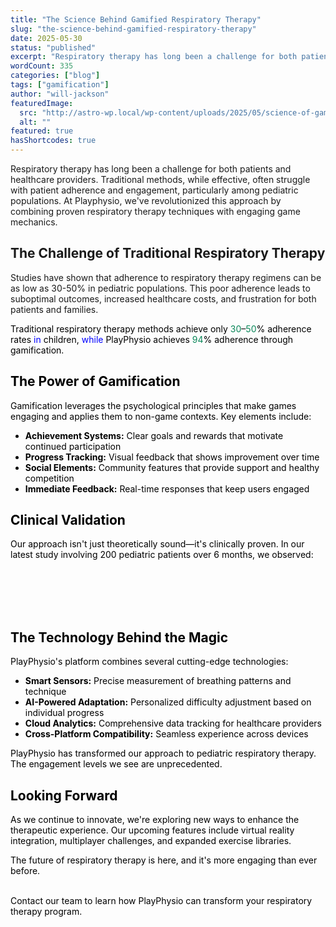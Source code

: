 ```yaml
---
title: "The Science Behind Gamified Respiratory Therapy"
slug: "the-science-behind-gamified-respiratory-therapy"
date: 2025-05-30
status: "published"
excerpt: "Respiratory therapy has long been a challenge for both patients and healthcare providers. Traditional methods, while effective, often struggle with patient adhe..."
wordCount: 335
categories: ["blog"]
tags: ["gamification"]
author: "will-jackson"
featuredImage:
  src: "http://astro-wp.local/wp-content/uploads/2025/05/science-of-gamification.png"
  alt: ""
featured: true
hasShortcodes: true
---
```

<p>Respiratory therapy has long been a challenge for both patients and healthcare providers. Traditional methods, while effective, often struggle with patient adherence and engagement, particularly among pediatric populations. At Playphysio, we've revolutionized this approach by combining proven respiratory therapy techniques with engaging game mechanics.</p>

<h2 >The Challenge of Traditional Respiratory Therapy</h2>

<p>Studies have shown that adherence to respiratory therapy regimens can be as low as 30-50% in pediatric populations. This poor adherence leads to suboptimal outcomes, increased healthcare costs, and frustration for both patients and families.</p>

<p><KeyInsight>
</span></div>
<div><span style="color: #000000;">Traditional respiratory therapy methods achieve only </span><span style="color: #098658;">30</span><span style="color: #000000;">–</span><span style="color: #098658;">50</span><span style="color: #000000;">% adherence rates </span><span style="color: #0000ff;">in</span><span style="color: #000000;"> children, </span><span style="color: #0000ff;">while</span><span style="color: #000000;"> PlayPhysio achieves </span><span style="color: #098658;">94</span><span style="color: #000000;">% adherence through gamification.</span></div>
<div><span style="color: #000000;">
</KeyInsight></p>

<h2 >The Power of Gamification</h2>

<p>Gamification leverages the psychological principles that make games engaging and applies them to non-game contexts. Key elements include:</p>

<ul >
<li><strong>Achievement Systems:</strong> Clear goals and rewards that motivate continued participation</li>

<li><strong>Progress Tracking:</strong> Visual feedback that shows improvement over time</li>

<li><strong>Social Elements:</strong> Community features that provide support and healthy competition</li>

<li><strong>Immediate Feedback:</strong> Real-time responses that keep users engaged</li>
</ul>

<h2 >Clinical Validation</h2>

<p>Our approach isn't just theoretically sound—it's clinically proven. In our latest study involving 200 pediatric patients over 6 months, we observed:</p>

<p><StatsCards>
<br />
    <Stat value="94%" label="Therapy Adherence Rate" color="cyan" /><br />
    <Stat value="67%" label="Improvement in Lung Function" color="emerald" /><br />
    <Stat value="89%" label="Families Found Therapy Enjoyable" color="purple" /><br />

</StatsCards></p>

<h2 >The Technology Behind the Magic</h2>

<p>PlayPhysio's platform combines several cutting-edge technologies:</p>

<ul >
<li><strong>Smart Sensors:</strong> Precise measurement of breathing patterns and technique</li>

<li><strong>AI-Powered Adaptation:</strong> Personalized difficulty adjustment based on individual progress</li>

<li><strong>Cloud Analytics:</strong> Comprehensive data tracking for healthcare providers</li>

<li><strong>Cross-Platform Compatibility:</strong> Seamless experience across devices</li>
</ul>

<p><Quote author="Dr. Michael Rodriguez" title="Children's Hospital of Philadelphia">
</p>
<p>PlayPhysio has transformed our approach to pediatric respiratory therapy. The engagement levels we see are unprecedented.</p>
<p>
</Quote></p>

<h2 >Looking Forward</h2>

<p>As we continue to innovate, we're exploring new ways to enhance the therapeutic experience. Our upcoming features include virtual reality integration, multiplayer challenges, and expanded exercise libraries.</p>

<p>The future of respiratory therapy is here, and it's more engaging than ever before.</p>

<p><Callout type="success" title="Ready to Get Started?">
<br />
Contact our team to learn how PlayPhysio can transform your respiratory therapy program.<br />
</Callout></p>

<p></p>